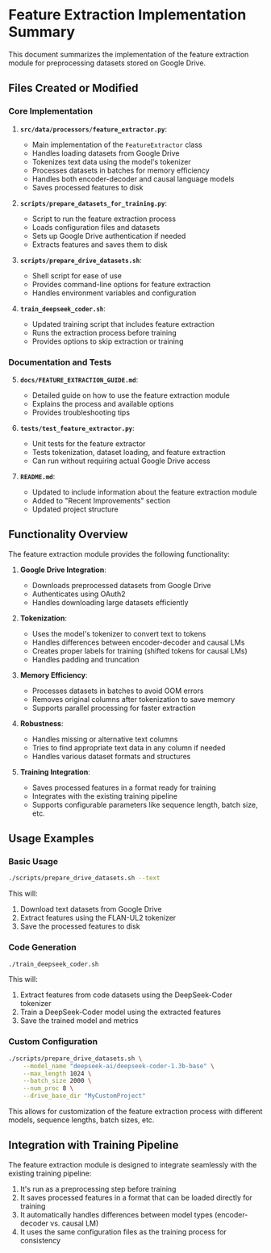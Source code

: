 # Feature Extraction Implementation Summary

This document summarizes the implementation of the feature extraction module for preprocessing datasets stored on Google Drive.

## Files Created or Modified

### Core Implementation

1. **`src/data/processors/feature_extractor.py`**:

   - Main implementation of the `FeatureExtractor` class
   - Handles loading datasets from Google Drive
   - Tokenizes text data using the model's tokenizer
   - Processes datasets in batches for memory efficiency
   - Handles both encoder-decoder and causal language models
   - Saves processed features to disk

2. **`scripts/prepare_datasets_for_training.py`**:

   - Script to run the feature extraction process
   - Loads configuration files and datasets
   - Sets up Google Drive authentication if needed
   - Extracts features and saves them to disk

3. **`scripts/prepare_drive_datasets.sh`**:

   - Shell script for ease of use
   - Provides command-line options for feature extraction
   - Handles environment variables and configuration

4. **`train_deepseek_coder.sh`**:
   - Updated training script that includes feature extraction
   - Runs the extraction process before training
   - Provides options to skip extraction or training

### Documentation and Tests

5. **`docs/FEATURE_EXTRACTION_GUIDE.md`**:

   - Detailed guide on how to use the feature extraction module
   - Explains the process and available options
   - Provides troubleshooting tips

6. **`tests/test_feature_extractor.py`**:

   - Unit tests for the feature extractor
   - Tests tokenization, dataset loading, and feature extraction
   - Can run without requiring actual Google Drive access

7. **`README.md`**:
   - Updated to include information about the feature extraction module
   - Added to "Recent Improvements" section
   - Updated project structure

## Functionality Overview

The feature extraction module provides the following functionality:

1. **Google Drive Integration**:

   - Downloads preprocessed datasets from Google Drive
   - Authenticates using OAuth2
   - Handles downloading large datasets efficiently

2. **Tokenization**:

   - Uses the model's tokenizer to convert text to tokens
   - Handles differences between encoder-decoder and causal LMs
   - Creates proper labels for training (shifted tokens for causal LMs)
   - Handles padding and truncation

3. **Memory Efficiency**:

   - Processes datasets in batches to avoid OOM errors
   - Removes original columns after tokenization to save memory
   - Supports parallel processing for faster extraction

4. **Robustness**:

   - Handles missing or alternative text columns
   - Tries to find appropriate text data in any column if needed
   - Handles various dataset formats and structures

5. **Training Integration**:
   - Saves processed features in a format ready for training
   - Integrates with the existing training pipeline
   - Supports configurable parameters like sequence length, batch size, etc.

## Usage Examples

### Basic Usage

```bash
./scripts/prepare_drive_datasets.sh --text
```

This will:

1. Download text datasets from Google Drive
2. Extract features using the FLAN-UL2 tokenizer
3. Save the processed features to disk

### Code Generation

```bash
./train_deepseek_coder.sh
```

This will:

1. Extract features from code datasets using the DeepSeek-Coder tokenizer
2. Train a DeepSeek-Coder model using the extracted features
3. Save the trained model and metrics

### Custom Configuration

```bash
./scripts/prepare_drive_datasets.sh \
    --model_name "deepseek-ai/deepseek-coder-1.3b-base" \
    --max_length 1024 \
    --batch_size 2000 \
    --num_proc 8 \
    --drive_base_dir "MyCustomProject"
```

This allows for customization of the feature extraction process with different models, sequence lengths, batch sizes, etc.

## Integration with Training Pipeline

The feature extraction module is designed to integrate seamlessly with the existing training pipeline:

1. It's run as a preprocessing step before training
2. It saves processed features in a format that can be loaded directly for training
3. It automatically handles differences between model types (encoder-decoder vs. causal LM)
4. It uses the same configuration files as the training process for consistency
